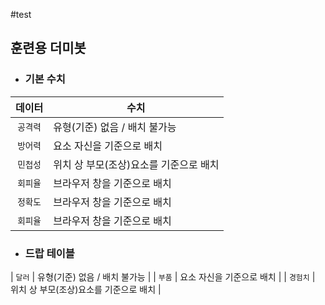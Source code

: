 #test

## 훈련용 더미봇
* ### 기본 수치
| 데이터 | 수치 |
| :---: |---|
| `공격력` | 유형(기준) 없음 / 배치 불가능 |
| `방어력` | 요소 자신을 기준으로 배치 |
| `민첩성` | 위치 상 부모(조상)요소를 기준으로 배치 |
| `회피율` | 브라우저 창을 기준으로 배치 |
| `정확도` | 브라우저 창을 기준으로 배치 |
| `회피율` | 브라우저 창을 기준으로 배치 |
* ### 드랍 테이블
| `달러` | 유형(기준) 없음 / 배치 불가능 |
| `부품` | 요소 자신을 기준으로 배치 |
| `경험치` | 위치 상 부모(조상)요소를 기준으로 배치 |
